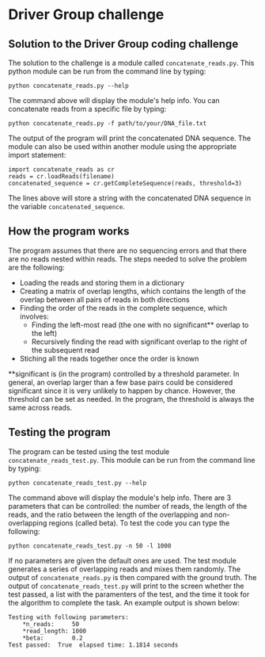Driver Group challenge
=====================

Solution to the Driver Group coding challenge
---------------------------------------

The solution to the challenge is a module called ```concatenate_reads.py```. This python module can be run from the command line by typing:

```
python concatenate_reads.py --help
``` 

The command above will display the module's help info. You can concatenate reads from a specific file by typing:

```
python concatenate_reads.py -f path/to/your/DNA_file.txt
``` 

The output of the program will print the concatenated DNA sequence. The module can also be used within another module using the appropriate import statement:

```
import concatenate_reads as cr
reads = cr.loadReads(filename)
concatenated_sequence = cr.getCompleteSequence(reads, threshold=3)
```

The lines above will store a string with the concatenated DNA sequence in the variable ```concatenated_sequence```.


How the program works
---------------------

The program assumes that there are no sequencing errors and that there are no reads nested within reads. The steps needed to solve the problem are the following: 

 - Loading the reads and storing them in a dictionary
 - Creating a matrix of overlap lengths, which contains the length of the overlap between all pairs of reads in both directions
 - Finding the order of the reads in the complete sequence, which involves: 
    - Finding the left-most read (the one with no significant** overlap to the left) 
    - Recursively finding the read with significant overlap to the right of the subsequent read
 - Stiching all the reads together once the order is known

**significant is (in the program) controlled by a threshold parameter. In general, an overlap larger than a few base pairs could be considered significant since it is very unlikely to happen by chance. However, the threshold can be set as needed. In the program, the threshold is always the same across reads.

Testing the program
-------------------

The program can be tested using the test module ```concatenate_reads_test.py```. This module can be run from the command line by typing:

```
python concatenate_reads_test.py --help
```

The command above will display the module's help info. There are 3 parameters that can be controlled: the number of reads, the length of the reads, and the ratio between the length of the overlapping and non-overlapping regions (called beta). To test the code you can type the following:

```
python concatenate_reads_test.py -n 50 -l 1000 
```

If no parameters are given the default ones are used. The test module generates a series of overlapping reads and mixes them randomly. The output of ```concatenate_reads.py``` is then compared with the ground truth. The output of ```concatenate_reads_test.py``` will print to the screen whether the test passed, a list with the paramenters of the test, and the time it took for the algorithm to complete the task. An example output is shown below:

```
Testing with following parameters:
	*n_reads:     50
	*read_length: 1000
	*beta:        0.2
Test passed:  True  elapsed time: 1.1814 seconds
```
